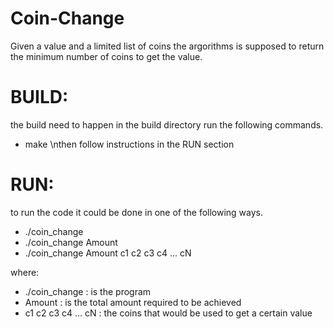 # Coin-Change

Given a value and a limited list of coins the argorithms is supposed to return the minimum number of coins to get the value.

# BUILD:
the build need to happen in the build directory
run the following commands.
- make
\nthen follow instructions in the RUN section

# RUN:
to run the code it could be done in one of the following ways.
- ./coin_change
- ./coin_change Amount
- ./coin_change Amount c1 c2 c3 c4 ... cN

where:
- ./coin_change : is the program
- Amount : is the total amount required to be achieved
- c1 c2 c3 c4 ... cN : the coins that would be used to get a certain value

